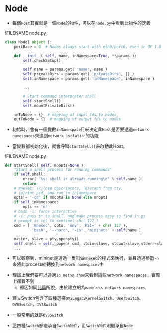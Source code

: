# Node

<!--sec data-title="Node是什麼？" data-id="1" data-nopdf="true" data-collapse=false ces-->
- 每個`Host`其實就是一個`Node`的物件，可以在`node.py`中看到此物件的定義

!FILENAME node.py
``` python
class Node( object ):
    portBase = 0  # Nodes always start with eth0/port0, even in OF 1.0

    def __init__( self, name, inNamespace=True, **params ):
        self.checkSetup()

        self.name = params.get( 'name', name )
        self.privateDirs = params.get( 'privateDirs', [] )
        self.inNamespace = params.get( 'inNamespace', inNamespace )

        ...

        # Start command interpreter shell
        self.startShell()
        self.mountPrivateDirs()

    inToNode = {}  # mapping of input fds to nodes
    outToNode = {}  # mapping of output fds to nodes
```

- 初始時，會有一個變數`inNamespace`用來決定此`Host`是否要透過`network namespaces`來達到`network isolation`的功能

- 當變數都初始化後，就會呼叫`startShell()`來啟動此Host。

!FILENAME node.py
``` python
def startShell( self, mnopts=None ):
    "Start a shell process for running commands"
    if self.shell:
        error( "%s: shell is already running\n" % self.name )
        return
    # mnexec: (c)lose descriptors, (d)etach from tty,
    # (p)rint pid, and run in (n)amespace
    opts = '-cd' if mnopts is None else mnopts
    if self.inNamespace:
        opts += 'n'
    # bash -i: force interactive
    # -s: pass $* to shell, and make process easy to find in ps
    # prompt is set to sentinel chr( 127 )
    cmd = [ 'mnexec', opts, 'env', 'PS1=' + chr( 127 ),
            'bash', '--norc', '-is', 'mininet:' + self.name ]

    master, slave = pty.openpty()
    self.shell = self._popen( cmd, stdin=slave, stdout=slave,stderr=slave,close_fds=False )
    ...
```

- 可以觀察到，mininet是透過一隻叫做`mnexec`的程式來執行，並且透過參數`-n`來將此process給轉換到`network namespaces`中

<!--endsec-->

<!--sec data-title="所以建立完Host以後，可以使用ip來看？" data-id="2" data-nopdf="true" data-collapse=false ces-->

- 理論上我們要可以透過`ip netns show`來看到這些`network namespaces`，實際上卻看不到
  - 原因如同[此篇](https://goo.gl/szi1Bp)所說，由於建立的為`nameless network namespaces`

<!--endsec-->

<!--sec data-title="Host是Node，那Switch呢？" data-id="3" data-nopdf="true" data-collapse=false ces-->

- 建立Switch包含了四種選擇`OVSLegacyKernelSwitch`、`UserSwitch`、`OVSSwitch`，`IVSSwitch`

- 一般常用的就是`OVSSwitch`

- 這四種`Switch`都繼承自`Switch物件`，而`Switch物件`則繼承自`Node`

<!--endsec-->